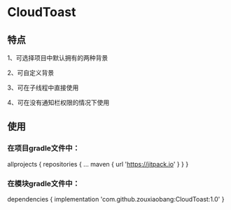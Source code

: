 # CloudToast

## 特点
1、可选择项目中默认拥有的两种背景

2、可自定义背景

3、可在子线程中直接使用

4、可在没有通知栏权限的情况下使用

## 使用
### 在项目gradle文件中：
allprojects {
 	repositories {
		...
		maven { url 'https://jitpack.io' }
	}
}
  
### 在模块gradle文件中：
dependencies {
	implementation 'com.github.zouxiaobang:CloudToast:1.0'
}
